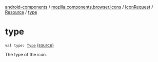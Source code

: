 [android-components](../../../index.md) / [mozilla.components.browser.icons](../../index.md) / [IconRequest](../index.md) / [Resource](index.md) / [type](./type.md)

# type

`val type: `[`Type`](-type/index.md) [(source)](https://github.com/mozilla-mobile/android-components/blob/master/components/browser/icons/src/main/java/mozilla/components/browser/icons/IconRequest.kt#L49)

The type of the icon.


